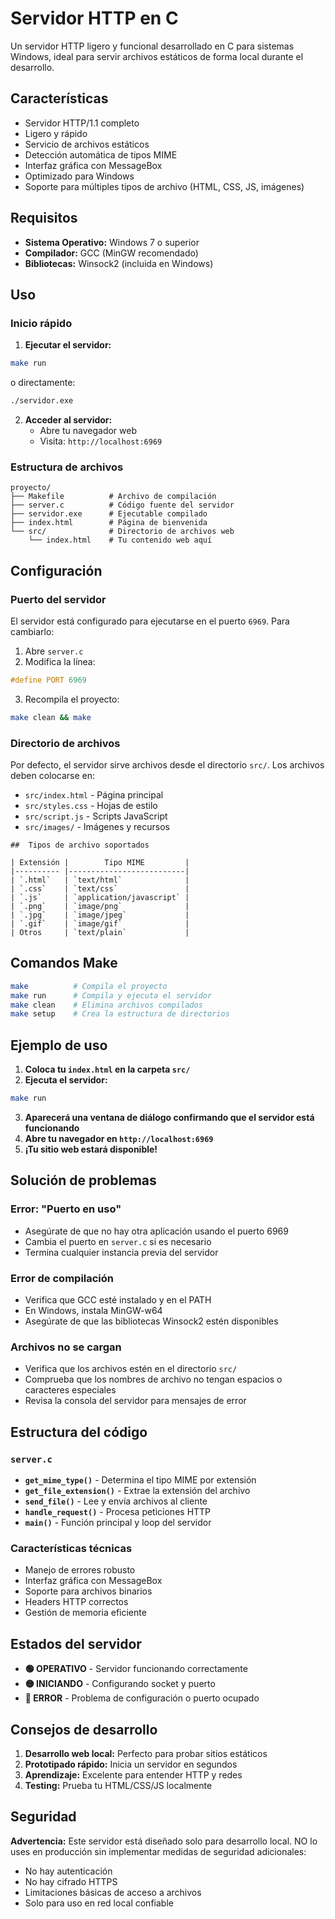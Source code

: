 
#  Servidor HTTP en C

Un servidor HTTP ligero y funcional desarrollado en C para sistemas Windows, ideal para servir archivos estáticos de forma local durante el desarrollo.

##  Características

-  Servidor HTTP/1.1 completo
-  Ligero y rápido
-  Servicio de archivos estáticos
-  Detección automática de tipos MIME
-  Interfaz gráfica con MessageBox
-  Optimizado para Windows
-  Soporte para múltiples tipos de archivo (HTML, CSS, JS, imágenes)

##  Requisitos

- **Sistema Operativo:** Windows 7 o superior
- **Compilador:** GCC (MinGW recomendado)
- **Bibliotecas:** Winsock2 (incluida en Windows)


##  Uso

### Inicio rápido

1. **Ejecutar el servidor:**
```bash
make run
```
   o directamente:
```bash
./servidor.exe
```

2. **Acceder al servidor:**
   - Abre tu navegador web
   - Visita: `http://localhost:6969`

### Estructura de archivos

```
proyecto/
├── Makefile          # Archivo de compilación
├── server.c          # Código fuente del servidor
├── servidor.exe      # Ejecutable compilado
├── index.html        # Página de bienvenida
└── src/              # Directorio de archivos web
    └── index.html    # Tu contenido web aquí
```

##  Configuración

### Puerto del servidor
El servidor está configurado para ejecutarse en el puerto `6969`. Para cambiarlo:

1. Abre `server.c`
2. Modifica la línea:
```c
#define PORT 6969
```
3. Recompila el proyecto:
```bash
make clean && make
```

### Directorio de archivos
Por defecto, el servidor sirve archivos desde el directorio `src/`. Los archivos deben colocarse en:
- `src/index.html` - Página principal
- `src/styles.css` - Hojas de estilo
- `src/script.js` - Scripts JavaScript
- `src/images/` - Imágenes y recursos
```
##  Tipos de archivo soportados

| Extensión |        Tipo MIME         |
|---------- |--------------------------|
| `.html`   | `text/html`              |
| `.css`    | `text/css`               |
| `.js`     | `application/javascript` |
| `.png`    | `image/png`              |
| `.jpg`    | `image/jpeg`             |
| `.gif`    | `image/gif`              |
| Otros     | `text/plain`             |
```
##  Comandos Make

```bash
make          # Compila el proyecto
make run      # Compila y ejecuta el servidor
make clean    # Elimina archivos compilados
make setup    # Crea la estructura de directorios
```

##  Ejemplo de uso

1. **Coloca tu `index.html` en la carpeta `src/`**
2. **Ejecuta el servidor:**
```bash
make run
```
3. **Aparecerá una ventana de diálogo confirmando que el servidor está funcionando**
4. **Abre tu navegador en `http://localhost:6969`**
5. **¡Tu sitio web estará disponible!**

##  Solución de problemas

### Error: "Puerto en uso"
- Asegúrate de que no hay otra aplicación usando el puerto 6969
- Cambia el puerto en `server.c` si es necesario
- Termina cualquier instancia previa del servidor

### Error de compilación
- Verifica que GCC esté instalado y en el PATH
- En Windows, instala MinGW-w64
- Asegúrate de que las bibliotecas Winsock2 estén disponibles

### Archivos no se cargan
- Verifica que los archivos estén en el directorio `src/`
- Comprueba que los nombres de archivo no tengan espacios o caracteres especiales
- Revisa la consola del servidor para mensajes de error

##  Estructura del código

### `server.c`
- **`get_mime_type()`** - Determina el tipo MIME por extensión
- **`get_file_extension()`** - Extrae la extensión del archivo
- **`send_file()`** - Lee y envía archivos al cliente
- **`handle_request()`** - Procesa peticiones HTTP
- **`main()`** - Función principal y loop del servidor

### Características técnicas
- Manejo de errores robusto
- Interfaz gráfica con MessageBox
- Soporte para archivos binarios
- Headers HTTP correctos
- Gestión de memoria eficiente

##  Estados del servidor

- **🟢 OPERATIVO** - Servidor funcionando correctamente
- **🟡 INICIANDO** - Configurando socket y puerto
- **🔴 ERROR** - Problema de configuración o puerto ocupado

##  Consejos de desarrollo

1. **Desarrollo web local:** Perfecto para probar sitios estáticos
2. **Prototipado rápido:** Inicia un servidor en segundos
3. **Aprendizaje:** Excelente para entender HTTP y redes
4. **Testing:** Prueba tu HTML/CSS/JS localmente

##  Seguridad

 **Advertencia:** Este servidor está diseñado solo para desarrollo local. NO lo uses en producción sin implementar medidas de seguridad adicionales:

- No hay autenticación
- No hay cifrado HTTPS
- Limitaciones básicas de acceso a archivos
- Solo para uso en red local confiable
